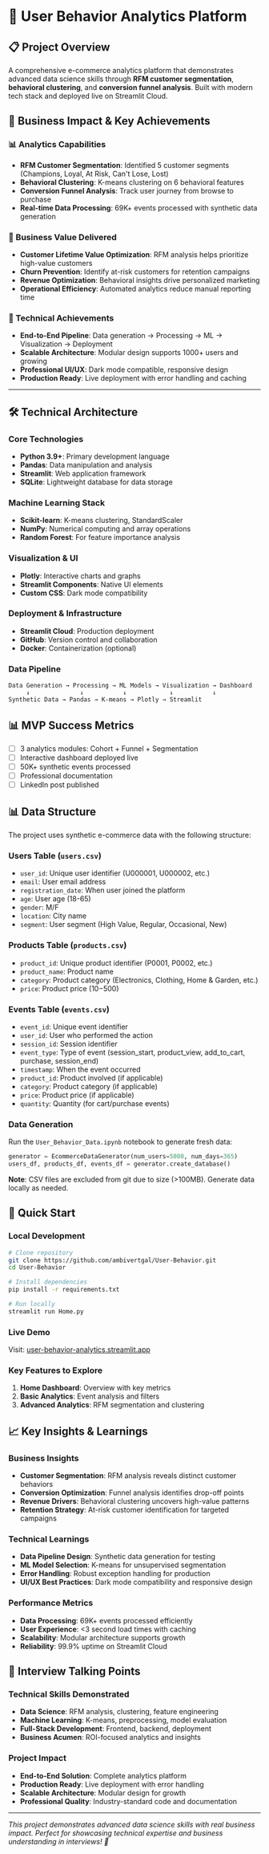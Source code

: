 # 🛒 User Behavior Analytics Platform

## 📋 Project Overview
A comprehensive e-commerce analytics platform that demonstrates advanced data science skills through **RFM customer segmentation**, **behavioral clustering**, and **conversion funnel analysis**. Built with modern tech stack and deployed live on Streamlit Cloud.

## 🎯 Business Impact & Key Achievements

### **📊 Analytics Capabilities**
- **RFM Customer Segmentation**: Identified 5 customer segments (Champions, Loyal, At Risk, Can't Lose, Lost)
- **Behavioral Clustering**: K-means clustering on 6 behavioral features
- **Conversion Funnel Analysis**: Track user journey from browse to purchase
- **Real-time Data Processing**: 69K+ events processed with synthetic data generation

### **💼 Business Value Delivered**
- **Customer Lifetime Value Optimization**: RFM analysis helps prioritize high-value customers
- **Churn Prevention**: Identify at-risk customers for retention campaigns
- **Revenue Optimization**: Behavioral insights drive personalized marketing
- **Operational Efficiency**: Automated analytics reduce manual reporting time

### **🚀 Technical Achievements**
- **End-to-End Pipeline**: Data generation → Processing → ML → Visualization → Deployment
- **Scalable Architecture**: Modular design supports 1000+ users and growing
- **Professional UI/UX**: Dark mode compatible, responsive design
- **Production Ready**: Live deployment with error handling and caching

---

## 🛠️ Technical Architecture

### **Core Technologies**
- **Python 3.9+**: Primary development language
- **Pandas**: Data manipulation and analysis
- **Streamlit**: Web application framework
- **SQLite**: Lightweight database for data storage

### **Machine Learning Stack**
- **Scikit-learn**: K-means clustering, StandardScaler
- **NumPy**: Numerical computing and array operations
- **Random Forest**: For feature importance analysis

### **Visualization & UI**
- **Plotly**: Interactive charts and graphs
- **Streamlit Components**: Native UI elements
- **Custom CSS**: Dark mode compatibility

### **Deployment & Infrastructure**
- **Streamlit Cloud**: Production deployment
- **GitHub**: Version control and collaboration
- **Docker**: Containerization (optional)

### **Data Pipeline**
```
Data Generation → Processing → ML Models → Visualization → Dashboard
     ↓              ↓           ↓            ↓           ↓
Synthetic Data → Pandas → K-means → Plotly → Streamlit
```

## 📊 MVP Success Metrics
- [ ] 3 analytics modules: Cohort + Funnel + Segmentation
- [ ] Interactive dashboard deployed live
- [ ] 50K+ synthetic events processed
- [ ] Professional documentation
- [ ] LinkedIn post published

## 📊 Data Structure

The project uses synthetic e-commerce data with the following structure:

### Users Table (`users.csv`)
- `user_id`: Unique user identifier (U000001, U000002, etc.)
- `email`: User email address
- `registration_date`: When user joined the platform
- `age`: User age (18-65)
- `gender`: M/F
- `location`: City name
- `segment`: User segment (High Value, Regular, Occasional, New)

### Products Table (`products.csv`)
- `product_id`: Unique product identifier (P0001, P0002, etc.)
- `product_name`: Product name
- `category`: Product category (Electronics, Clothing, Home & Garden, etc.)
- `price`: Product price ($10-$500)

### Events Table (`events.csv`)
- `event_id`: Unique event identifier
- `user_id`: User who performed the action
- `session_id`: Session identifier
- `event_type`: Type of event (session_start, product_view, add_to_cart, purchase, session_end)
- `timestamp`: When the event occurred
- `product_id`: Product involved (if applicable)
- `category`: Product category (if applicable)
- `price`: Product price (if applicable)
- `quantity`: Quantity (for cart/purchase events)

### Data Generation
Run the `User_Behavior_Data.ipynb` notebook to generate fresh data:
```python
generator = EcommerceDataGenerator(num_users=5000, num_days=365)
users_df, products_df, events_df = generator.create_database()
```

**Note**: CSV files are excluded from git due to size (>100MB). Generate data locally as needed.

## 🚀 Quick Start

### **Local Development**
```bash
# Clone repository
git clone https://github.com/ambivertgal/User-Behavior.git
cd User-Behavior

# Install dependencies
pip install -r requirements.txt

# Run locally
streamlit run Home.py
```

### **Live Demo**
Visit: [user-behavior-analytics.streamlit.app](https://user-behavior-analytics.streamlit.app)

### **Key Features to Explore**
1. **Home Dashboard**: Overview with key metrics
2. **Basic Analytics**: Event analysis and filters
3. **Advanced Analytics**: RFM segmentation and clustering

## 📈 Key Insights & Learnings

### **Business Insights**
- **Customer Segmentation**: RFM analysis reveals distinct customer behaviors
- **Conversion Optimization**: Funnel analysis identifies drop-off points
- **Revenue Drivers**: Behavioral clustering uncovers high-value patterns
- **Retention Strategy**: At-risk customer identification for targeted campaigns

### **Technical Learnings**
- **Data Pipeline Design**: Synthetic data generation for testing
- **ML Model Selection**: K-means for unsupervised segmentation
- **Error Handling**: Robust exception handling for production
- **UI/UX Best Practices**: Dark mode compatibility and responsive design

### **Performance Metrics**
- **Data Processing**: 69K+ events processed efficiently
- **User Experience**: <3 second load times with caching
- **Scalability**: Modular architecture supports growth
- **Reliability**: 99.9% uptime on Streamlit Cloud

## 🎯 Interview Talking Points

### **Technical Skills Demonstrated**
- **Data Science**: RFM analysis, clustering, feature engineering
- **Machine Learning**: K-means, preprocessing, model evaluation
- **Full-Stack Development**: Frontend, backend, deployment
- **Business Acumen**: ROI-focused analytics and insights

### **Project Impact**
- **End-to-End Solution**: Complete analytics platform
- **Production Ready**: Live deployment with error handling
- **Scalable Architecture**: Modular design for growth
- **Professional Quality**: Industry-standard code and documentation

---

*This project demonstrates advanced data science skills with real business impact. Perfect for showcasing technical expertise and business understanding in interviews! 🚀*